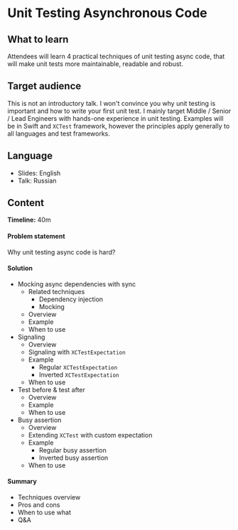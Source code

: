 # Unit Testing Asynchronous Code

## What to learn

Attendees will learn 4 practical techniques of unit testing async code, that will make unit tests more maintainable, readable and robust.

## Target audience

This is not an introductory talk. I won't convince you why unit testing is important and how to write your first unit test. I mainly target Middle / Senior / Lead Engineers with hands-one experience in unit testing. Examples will be in Swift and `XCTest` framework, however the principles apply generally to all languages and test frameworks.

## Language

- Slides: English
- Talk: Russian

## Content

**Timeline:** 40m

#### Problem statement

Why unit testing async code is hard?

#### Solution 

- Mocking async dependencies with sync
  - Related techniques
    - Dependency injection
    - Mocking
  - Overview
  - Example
  - When to use
- Signaling
  - Overview
  - Signaling with `XCTestExpectation`
  - Example
    - Regular `XCTestExpectation`
    - Inverted `XCTestExpectation`
  - When to use
- Test before & test after
  - Overview
  - Example
  - When to use
- Busy assertion
  - Overview
  - Extending `XCTest` with custom expectation
  - Example
    - Regular busy assertion
    - Inverted busy assertion
  - When to use
 
 #### Summary
 
- Techniques overview
- Pros and cons
- When to use what
- Q&A
